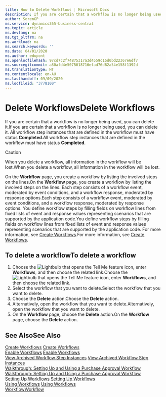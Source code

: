 ```yaml
---
title: How to Delete Workflows | Microsoft Docs
description: If you are certain that a workflow is no longer being used, you can delete it. All workflow step instances that are defined in the workflow must have status **Completed**.
author: SorenGP
ms.service: dynamics365-business-central
ms.topic: article
ms.devlang: na
ms.tgt_pltfrm: na
ms.workload: na
ms.search.keywords: ''
ms.date: 04/01/2020
ms.author: edupont
ms.openlocfilehash: 97cd7c2f74875317a3d4559c15d0bd22367e6df7
ms.sourcegitcommit: a80afd4e5075018716efad76d82a54e158f1392d
ms.translationtype: HT
ms.contentlocale: en-AU
ms.lasthandoff: 09/09/2020
ms.locfileid: "3778100"
---
```

# <a name="delete-workflows"></a><span data-ttu-id="c3460-104">Delete Workflows</span><span class="sxs-lookup"><span data-stu-id="c3460-104">Delete Workflows</span></span>
<span data-ttu-id="c3460-105">If you are certain that a workflow is no longer being used, you can delete it.</span><span class="sxs-lookup"><span data-stu-id="c3460-105">If you are certain that a workflow is no longer being used, you can delete it.</span></span> <span data-ttu-id="c3460-106">All workflow step instances that are defined in the workflow must have status **Completed**.</span><span class="sxs-lookup"><span data-stu-id="c3460-106">All workflow step instances that are defined in the workflow must have status **Completed**.</span></span>  

> [!CAUTION]  
>  <span data-ttu-id="c3460-107">When you delete a workflow, all information in the workflow will be lost.</span><span class="sxs-lookup"><span data-stu-id="c3460-107">When you delete a workflow, all information in the workflow will be lost.</span></span>  

 <span data-ttu-id="c3460-108">On the **Workflow** page, you create a workflow by listing the involved steps on the lines.</span><span class="sxs-lookup"><span data-stu-id="c3460-108">On the **Workflow** page, you create a workflow by listing the involved steps on the lines.</span></span> <span data-ttu-id="c3460-109">Each step consists of a workflow event, moderated by event conditions, and a workflow response, moderated by response options.</span><span class="sxs-lookup"><span data-stu-id="c3460-109">Each step consists of a workflow event, moderated by event conditions, and a workflow response, moderated by response options.</span></span> <span data-ttu-id="c3460-110">You define workflow steps by filling fields on workflow lines from fixed lists of event and response values representing scenarios that are supported by the application code.</span><span class="sxs-lookup"><span data-stu-id="c3460-110">You define workflow steps by filling fields on workflow lines from fixed lists of event and response values representing scenarios that are supported by the application code.</span></span> <span data-ttu-id="c3460-111">For more information, see [Create Workflows](across-how-to-create-workflows.md).</span><span class="sxs-lookup"><span data-stu-id="c3460-111">For more information, see [Create Workflows](across-how-to-create-workflows.md).</span></span>  

## <a name="to-delete-a-workflow"></a><span data-ttu-id="c3460-112">To delete a workflow</span><span class="sxs-lookup"><span data-stu-id="c3460-112">To delete a workflow</span></span>  
1.  <span data-ttu-id="c3460-113">Choose the ![Lightbulb that opens the Tell Me feature](media/ui-search/search_small.png "Tell me what you want to do") icon, enter **Workflows**, and then choose the related link.</span><span class="sxs-lookup"><span data-stu-id="c3460-113">Choose the ![Lightbulb that opens the Tell Me feature](media/ui-search/search_small.png "Tell me what you want to do") icon, enter **Workflows**, and then choose the related link.</span></span>  
2.  <span data-ttu-id="c3460-114">Select the workflow that you want to delete.</span><span class="sxs-lookup"><span data-stu-id="c3460-114">Select the workflow that you want to delete.</span></span>  
3.  <span data-ttu-id="c3460-115">Choose the **Delete** action.</span><span class="sxs-lookup"><span data-stu-id="c3460-115">Choose the **Delete** action.</span></span>  
4.  <span data-ttu-id="c3460-116">Alternatively, open the workflow that you want to delete.</span><span class="sxs-lookup"><span data-stu-id="c3460-116">Alternatively, open the workflow that you want to delete.</span></span>  
5.  <span data-ttu-id="c3460-117">On the **Workflow** page, choose the **Delete** action.</span><span class="sxs-lookup"><span data-stu-id="c3460-117">On the **Workflow** page, choose the **Delete** action.</span></span>  

## <a name="see-also"></a><span data-ttu-id="c3460-118">See Also</span><span class="sxs-lookup"><span data-stu-id="c3460-118">See Also</span></span>  
 <span data-ttu-id="c3460-119">[Create Workflows](across-how-to-create-workflows.md) </span><span class="sxs-lookup"><span data-stu-id="c3460-119">[Create Workflows](across-how-to-create-workflows.md) </span></span>  
 <span data-ttu-id="c3460-120">[Enable Workflows](across-how-to-enable-workflows.md) </span><span class="sxs-lookup"><span data-stu-id="c3460-120">[Enable Workflows](across-how-to-enable-workflows.md) </span></span>  
 <span data-ttu-id="c3460-121">[View Archived Workflow Step Instances](across-how-to-view-archived-workflow-step-instances.md) </span><span class="sxs-lookup"><span data-stu-id="c3460-121">[View Archived Workflow Step Instances](across-how-to-view-archived-workflow-step-instances.md) </span></span>  
 <span data-ttu-id="c3460-122">[Walkthrough: Setting Up and Using a Purchase Approval Workflow](walkthrough-setting-up-and-using-a-purchase-approval-workflow.md) </span><span class="sxs-lookup"><span data-stu-id="c3460-122">[Walkthrough: Setting Up and Using a Purchase Approval Workflow](walkthrough-setting-up-and-using-a-purchase-approval-workflow.md) </span></span>  
 <span data-ttu-id="c3460-123">[Setting Up Workflows](across-set-up-workflows.md) </span><span class="sxs-lookup"><span data-stu-id="c3460-123">[Setting Up Workflows](across-set-up-workflows.md) </span></span>  
 <span data-ttu-id="c3460-124">[Using Workflows](across-use-workflows.md) </span><span class="sxs-lookup"><span data-stu-id="c3460-124">[Using Workflows](across-use-workflows.md) </span></span>  
 [<span data-ttu-id="c3460-125">Workflow</span><span class="sxs-lookup"><span data-stu-id="c3460-125">Workflow</span></span>](across-workflow.md)   
